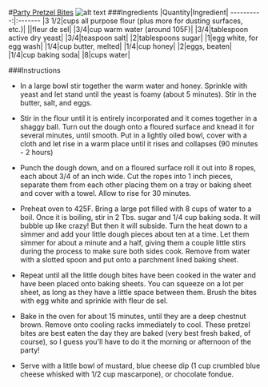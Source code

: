 #[Party Pretzel Bites](http://food52.com/recipes/8082-party-pretzel-bites)
![alt text](https://images.food52.com/EXZobbjEUQNu_sWOK2VFd8OWQ9E=/753x502/74eec54f-60c2-4d09-b40e-35b29773328c--food52_05-01-12-6100.jpg)
###Ingredients
|Quantity|Ingredient|
----------:|:-------
|3 1/2|cups all purpose flour (plus more for dusting surfaces, etc.)|
||fleur de sel|
|3/4|cup warm water (around 105F)|
|3/4|tablespoon active dry yeast|
|3/4|teaspoon salt|
|2|tablespoons sugar|
|1|egg white, for egg wash|
|1/4|cup butter, melted|
|1/4|cup honey|
|2|eggs, beaten|
|1/4|cup baking soda|
|8|cups water|

###Instructions

* In a large bowl stir together the warm water and honey.  Sprinkle with yeast and let stand until the yeast is foamy (about 5 minutes).  Stir in the butter, salt, and eggs.

* Stir in the flour until it is entirely incorporated and it comes together in a shaggy ball.  Turn out the dough onto a floured surface and knead it for several minutes, until smooth.  Put in a lightly oiled bowl, cover with a cloth and let rise in a warm place until it rises and collapses (90 minutes - 2 hours)

* Punch the dough down, and on a floured surface roll it out into 8 ropes, each about 3/4 of an inch wide.  Cut the ropes into 1 inch pieces, separate them from each other placing them on a tray or baking sheet and cover with a towel.  Allow to rise for 30 minutes.

* Preheat oven to 425F.  Bring a large pot filled with 8 cups of water to a boil.  Once it is boiling, stir in 2 Tbs. sugar and 1/4 cup baking soda.  It will bubble up like crazy!  But then it will subside.  Turn the heat down to a simmer and add your little dough pieces about ten at a time.  Let them simmer for about a minute and a half, giving them a couple little stirs during the process to make sure both sides cook.  Remove from water with a slotted spoon and put onto a parchment lined baking sheet.

* Repeat until all the little dough bites have been cooked in the water and have been placed onto baking sheets.  You can squeeze on a lot per sheet, as long as they have a little space between them.  Brush the bites with egg white and sprinkle with fleur de sel.

* Bake in the oven for about 15 minutes, until they are a deep chestnut brown.  Remove onto cooling racks immediately to cool.  These pretzel bites are best eaten the day they are baked (very best fresh baked, of course), so I guess you'll have to do it the morning or afternoon of the party!

* Serve with a little bowl of mustard, blue cheese dip (1 cup crumbled blue cheese whisked with 1/2 cup mascarpone), or chocolate fondue.